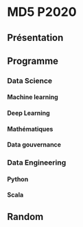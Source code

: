 # MD5 P2020

## Présentation

## Programme

### Data Science

#### Machine learning

#### Deep Learning

#### Mathématiques

#### Data gouvernance

### Data Engineering

#### Python

#### Scala


## Random
